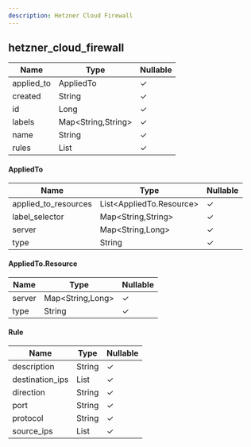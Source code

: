 ```yaml
---
description: Hetzner Cloud Firewall
---
```

hetzner_cloud_firewall
----------------------

| **Name**   | **Type**           | **Nullable** |
| ---------- | ------------------ | ------------ |
| applied_to | AppliedTo          | &check;      |
| created    | String             | &check;      |
| id         | Long               | &check;      |
| labels     | Map<String,String> | &check;      |
| name       | String             | &check;      |
| rules      | List<Rule>         | &check;      |

#### AppliedTo
| **Name**             | **Type**                 | **Nullable** |
| -------------------- | ------------------------ | ------------ |
| applied_to_resources | List<AppliedTo.Resource> | &check;      |
| label_selector       | Map<String,String>       | &check;      |
| server               | Map<String,Long>         | &check;      |
| type                 | String                   | &check;      |

#### AppliedTo.Resource
| **Name** | **Type**         | **Nullable** |
| -------- | ---------------- | ------------ |
| server   | Map<String,Long> | &check;      |
| type     | String           | &check;      |

#### Rule
| **Name**        | **Type**     | **Nullable** |
| --------------- | ------------ | ------------ |
| description     | String       | &check;      |
| destination_ips | List<String> | &check;      |
| direction       | String       | &check;      |
| port            | String       | &check;      |
| protocol        | String       | &check;      |
| source_ips      | List<String> | &check;      |
